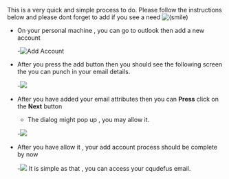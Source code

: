 This is a very quick and simple process to do. Please follow the instructions below and please dont forget to add if you see a need ![(smile)](file:///C:/Users/cyanr/AppData/Local/Temp/msohtmlclip1/01/clip_image001.png)

* On your personal machine , you can go to outlook then add a new account

	-![Add Account](file:///C:/Users/cyanr/AppData/Local/Temp/msohtmlclip1/01/clip_image003.png)

* After you press the add button then you should see the following screen the you can punch in your email details.

	-![](file:///C:/Users/cyanr/AppData/Local/Temp/msohtmlclip1/01/clip_image005.png)

* After you have added your email attributes then you can **Press** click on the **Next** button
	* The dialog might pop up , you may allow it.

	-![](file:///C:/Users/cyanr/AppData/Local/Temp/msohtmlclip1/01/clip_image007.png)

* After you have allow it , your add account process should be complete by now

	-![](file:///C:/Users/cyanr/AppData/Local/Temp/msohtmlclip1/01/clip_image009.png)
It is simple as that , you can access your cqudefus email.